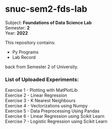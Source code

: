 # snuc-sem2-fds-lab


Subject: <b>Foundations of Data Science Lab</b> <br>
Semester: <b>2</b> <br>
Year: <b>2022</b>

This repository contains:
* Py Programs
* Lab Record

back from Semester 2 of University.

### List of Uploaded Experiments:

Exercise 1 - Plotting with MatPlotLib <br>
Exercise 2 - Linear Regression <br>
Exercise 3 - K Nearest Neighbours <br>
Exercise 4 - Vectorizations using Numpy <br>
Exercise 5 - Data Preprocessing Using Pandas <br>
Exercise 6 - Linear Regression using Scikit Learn <br>
Exercise 7 - Logistic Regression using Scikit Learn <br>
